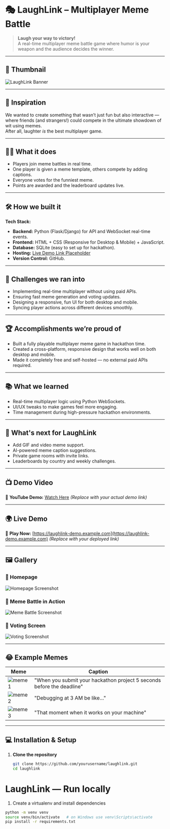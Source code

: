 # 🎭 LaughLink – Multiplayer Meme Battle

> **Laugh your way to victory!**  
> A real-time multiplayer meme battle game where humor is your weapon and the audience decides the winner.

---

## 📸 Thumbnail
![LaughLink Banner](assets/thumbnail.png)

---

## 🎯 Inspiration
We wanted to create something that wasn’t just fun but also interactive — where friends (and strangers!) could compete in the ultimate showdown of wit using memes.  
After all, laughter *is* the best multiplayer game.

---

## 🤹‍♂️ What it does
- Players join meme battles in real time.
- One player is given a meme template, others compete by adding captions.
- Everyone votes for the funniest meme.
- Points are awarded and the leaderboard updates live.

---

## 🛠️ How we built it
**Tech Stack:**
- **Backend:** Python (Flask/Django) for API and WebSocket real-time events.
- **Frontend:** HTML + CSS (Responsive for Desktop & Mobile) + JavaScript.
- **Database:** SQLite (easy to set up for hackathon).
- **Hosting:** [Live Demo Link Placeholder](https://laughlink-demo.example.com)
- **Version Control:** GitHub.

---

## 🚧 Challenges we ran into
- Implementing real-time multiplayer without using paid APIs.
- Ensuring fast meme generation and voting updates.
- Designing a responsive, fun UI for both desktop and mobile.
- Syncing player actions across different devices smoothly.

---

## 🏆 Accomplishments we’re proud of
- Built a fully playable multiplayer meme game in hackathon time.
- Created a cross-platform, responsive design that works well on both desktop and mobile.
- Made it completely free and self-hosted — no external paid APIs required.

---

## 📚 What we learned
- Real-time multiplayer logic using Python WebSockets.
- UI/UX tweaks to make games feel more engaging.
- Time management during high-pressure hackathon environments.

---

## 🚀 What's next for LaughLink
- Add GIF and video meme support.
- AI-powered meme caption suggestions.
- Private game rooms with invite links.
- Leaderboards by country and weekly challenges.

---

## 📺 Demo Video
🎥 **YouTube Demo:** [Watch Here](https://youtube.com/shorts/ScdL1ypEWHo?feature=share) *(Replace with your actual demo link)*

---

## 🌍 Live Demo
🔗 **Play Now:** [https://laughlink-demo.example.com](https://laughlink-demo.example.com) *(Replace with your deployed link)*

---

## 🖼️ Gallery
### 📌 Homepage
![Homepage Screenshot](assets/homepage.png)

### 📌 Meme Battle in Action
![Meme Battle Screenshot](assets/meme-battle.png)

### 📌 Voting Screen
![Voting Screenshot](assets/voting.png)

---

## 😂 Example Memes
| Meme | Caption |
|------|---------|
| ![meme1](assets/meme1.png) | "When you submit your hackathon project 5 seconds before the deadline" |
| ![meme2](assets/meme10.png) | "Debugging at 3 AM be like…" |
| ![meme3](assets/meme3.png) | "That moment when it works on your machine" |

---

## 💻 Installation & Setup
1. **Clone the repository**
   ```bash
   git clone https://github.com/yourusername/laughlink.git
   cd laughlink

# LaughLink — Run locally

1. Create a virtualenv and install dependencies

```bash
python -m venv venv
source venv/bin/activate   # on Windows use venv\Scripts\activate
pip install -r requirements.txt
